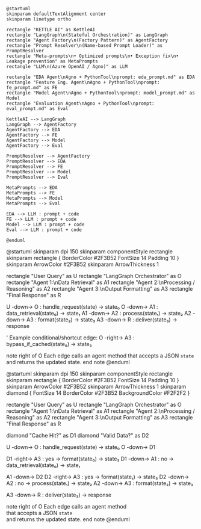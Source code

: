 ```plantuml
@startuml
skinparam defaultTextAlignment center
skinparam linetype ortho

rectangle "KETTLE AI" as KettleAI
rectangle "LangGraph\n(Stateful Orchestration)" as LangGraph
rectangle "Agent Factory\n(Factory Pattern)" as AgentFactory
rectangle "Prompt Resolver\n(Name-based Prompt Loader)" as PromptResolver
rectangle "Meta-prompts\n• Optimized prompts\n• Exception fix\n• Leakage prevention" as MetaPrompts
rectangle "LLM\n(Azure OpenAI / Agno)" as LLM

rectangle "EDA Agent\nAgno + PythonTool\nprompt: eda_prompt.md" as EDA
rectangle "Feature Eng. Agent\nAgno + PythonTool\nprompt: fe_prompt.md" as FE
rectangle "Model Agent\nAgno + PythonTool\nprompt: model_prompt.md" as Model
rectangle "Evaluation Agent\nAgno + PythonTool\nprompt: eval_prompt.md" as Eval

KettleAI --> LangGraph
LangGraph --> AgentFactory
AgentFactory --> EDA
AgentFactory --> FE
AgentFactory --> Model
AgentFactory --> Eval

PromptResolver --> AgentFactory
PromptResolver --> EDA
PromptResolver --> FE
PromptResolver --> Model
PromptResolver --> Eval

MetaPrompts --> EDA
MetaPrompts --> FE
MetaPrompts --> Model
MetaPrompts --> Eval

EDA --> LLM : prompt + code
FE --> LLM : prompt + code
Model --> LLM : prompt + code
Eval --> LLM : prompt + code

@enduml
```


@startuml
skinparam dpi 150
skinparam componentStyle rectangle
skinparam rectangle {
  BorderColor #2F3B52
  FontSize 14
  Padding 10
}
skinparam ArrowColor #2F3B52
skinparam ArrowThickness 1

rectangle "User Query" as U
rectangle "LangGraph Orchestrator" as O
rectangle "Agent 1:\nData Retrieval" as A1
rectangle "Agent 2:\nProcessing / Reasoning" as A2
rectangle "Agent 3:\nOutput Formatting" as A3
rectangle "Final Response" as R

U -down-> O : handle_request(state) → state₀
O -down-> A1 : data_retrieval(state₀) → state₁
A1 -down-> A2 : process(state₁) → state₂
A2 -down-> A3 : format(state₂) → state₃
A3 -down-> R  : deliver(state₃) → response

' Example conditional/shortcut edge:
O -right-> A3 : bypass_if_cached(state₀) → state₃

note right of O
Each edge calls an agent method that
accepts a JSON `state` and returns
the updated state.
end note
@enduml

@startuml
skinparam dpi 150
skinparam componentStyle rectangle
skinparam rectangle {
  BorderColor #2F3B52
  FontSize 14
  Padding 10
}
skinparam ArrowColor #2F3B52
skinparam ArrowThickness 1
skinparam diamond {
  FontSize 14
  BorderColor #2F3B52
  BackgroundColor #F2F2F2
}

rectangle "User Query" as U
rectangle "LangGraph Orchestrator" as O
rectangle "Agent 1:\nData Retrieval" as A1
rectangle "Agent 2:\nProcessing / Reasoning" as A2
rectangle "Agent 3:\nOutput Formatting" as A3
rectangle "Final Response" as R

diamond "Cache Hit?" as D1
diamond "Valid Data?" as D2

U -down-> O : handle_request(state) → state₀
O -down-> D1

D1 -right-> A3 : yes → format(state₀) → state₃
D1 -down-> A1 : no → data_retrieval(state₀) → state₁

A1 -down-> D2
D2 -right-> A3 : yes → format(state₁) → state₃
D2 -down-> A2 : no → process(state₁) → state₂
A2 -down-> A3 : format(state₂) → state₃

A3 -down-> R : deliver(state₃) → response

note right of O
Each edge calls an agent method  
that accepts a JSON `state`  
and returns the updated state.
end note
@enduml


